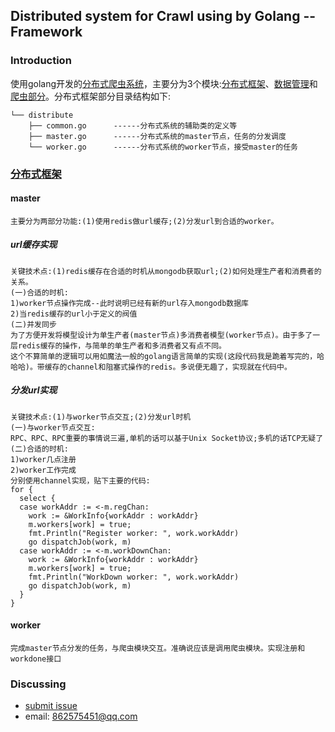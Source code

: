 ## Distributed system for Crawl using by Golang -- Framework
### Introduction
使用golang开发的[分布式爬虫系统](https://github.com/zjucx/DistributedCrawler.git)，主要分为3个模块:[分布式框架](src/docs/framework.md)、[数据管理](src/docs/model.md)和[爬虫部分](src/docs/scrawler.md)。分布式框架部分目录结构如下:
```
└── distribute    
    ├── common.go      ------分布式系统的辅助类的定义等
    ├── master.go      ------分布式系统的master节点，任务的分发调度
    └── worker.go      ------分布式系统的worker节点，接受master的任务
```
### [分布式框架](src/docs/framework.md)
#### master
```
主要分为两部分功能:(1)使用redis做url缓存;(2)分发url到合适的worker。
```
##### url缓存实现
```
关键技术点:(1)redis缓存在合适的时机从mongodb获取url;(2)如何处理生产者和消费者的关系。
(一)合适的时机:
1)worker节点操作完成--此时说明已经有新的url存入mongodb数据库
2)当redis缓存的url小于定义的阀值
(二)并发同步
为了方便开发将模型设计为单生产者(master节点)多消费者模型(worker节点)。由于多了一层redis缓存的操作，与简单的单生产者和多消费者又有点不同。
这个不算简单的逻辑可以用如魔法一般的golang语言简单的实现(这段代码我是跪着写完的，哈哈哈)。带缓存的channel和阻塞式操作的redis。多说便无趣了，实现就在代码中。
```
##### 分发url实现
```
关键技术点:(1)与worker节点交互;(2)分发url时机
(一)与worker节点交互:
RPC、RPC、RPC重要的事情说三遍,单机的话可以基于Unix Socket协议;多机的话TCP无疑了
(二)合适的时机:
1)worker几点注册
2)worker工作完成
分别使用channel实现，贴下主要的代码:
for {
  select {
  case workAddr := <-m.regChan:
    work := &WorkInfo{workAddr : workAddr}
    m.workers[work] = true;
    fmt.Println("Register worker: ", work.workAddr)
    go dispatchJob(work, m)
  case workAddr := <-m.workDownChan:
    work := &WorkInfo{workAddr : workAddr}
    m.workers[work] = true;
    fmt.Println("WorkDown worker: ", work.workAddr)
    go dispatchJob(work, m)
  }
}
```

#### worker
```
完成master节点分发的任务，与爬虫模块交互。准确说应该是调用爬虫模块。实现注册和workdone接口
```
### Discussing
- [submit issue](https://github.com/zjucx/DistributedCrawler/issues/new)
- email: 862575451@qq.com

